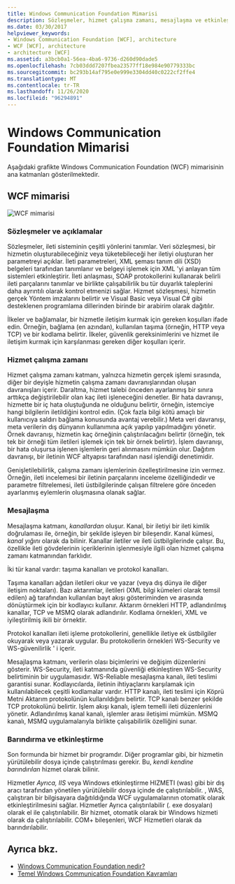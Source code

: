 ```yaml
---
title: Windows Communication Foundation Mimarisi
description: Sözleşmeler, hizmet çalışma zamanı, mesajlaşma ve etkinleştirme & barındırma dahil Windows Communication Foundation mimarisinin ana katmanları hakkında bilgi edinin.
ms.date: 03/30/2017
helpviewer_keywords:
- Windows Communication Foundation [WCF], architecture
- WCF [WCF], architecture
- architecture [WCF]
ms.assetid: a3bcb0a1-56ea-4ba6-9736-d260d90dade5
ms.openlocfilehash: 7cb03ddd7207fbea23577ff18e984e90779333bc
ms.sourcegitcommit: bc293b14af795e0e999e3304dd40c0222cf2ffe4
ms.translationtype: MT
ms.contentlocale: tr-TR
ms.lasthandoff: 11/26/2020
ms.locfileid: "96294891"
---
```

# <a name="windows-communication-foundation-architecture"></a>Windows Communication Foundation Mimarisi

Aşağıdaki grafikte Windows Communication Foundation (WCF) mimarisinin ana katmanları gösterilmektedir.  
  
## <a name="wcf-architecture"></a>WCF mimarisi  

 ![WCF mimarisi](./media/wcf-architecture.gif "WCF_Architecture")  
  
### <a name="contracts-and-descriptions"></a>Sözleşmeler ve açıklamalar  

 Sözleşmeler, ileti sisteminin çeşitli yönlerini tanımlar. Veri sözleşmesi, bir hizmetin oluşturabileceğiniz veya tüketebileceği her iletiyi oluşturan her parametreyi açıklar. İleti parametreleri, XML şeması tanım dili (XSD) belgeleri tarafından tanımlanır ve belgeyi işlemek için XML 'yi anlayan tüm sistemleri etkinleştirir. İleti anlaşması, SOAP protokollerini kullanarak belirli ileti parçalarını tanımlar ve birlikte çalışabilirlik bu tür duyarlık taleplerini daha ayrıntılı olarak kontrol etmenizi sağlar. Hizmet sözleşmesi, hizmetin gerçek Yöntem imzalarını belirtir ve Visual Basic veya Visual C# gibi desteklenen programlama dillerinden birinde bir arabirim olarak dağıtılır.  
  
 İlkeler ve bağlamalar, bir hizmetle iletişim kurmak için gereken koşulları ifade edin.  Örneğin, bağlama (en azından), kullanılan taşıma (örneğin, HTTP veya TCP) ve bir kodlama belirtir. İlkeler, güvenlik gereksinimlerini ve hizmet ile iletişim kurmak için karşılanması gereken diğer koşulları içerir.  
  
### <a name="service-runtime"></a>Hizmet çalışma zamanı  

 Hizmet çalışma zamanı katmanı, yalnızca hizmetin gerçek işlemi sırasında, diğer bir deyişle hizmetin çalışma zamanı davranışlarından oluşan davranışları içerir. Daraltma, hizmet talebi önceden ayarlanmış bir sınıra arttıkça değiştirilebilir olan kaç ileti işleneceğini denetler. Bir hata davranışı, hizmette bir iç hata oluştuğunda ne olduğunu belirtir, örneğin, istemciye hangi bilgilerin iletildiğini kontrol edin. (Çok fazla bilgi kötü amaçlı bir kullanıcıya saldırı bağlama konusunda avantaj verebilir.) Meta veri davranışı, meta verilerin dış dünyanın kullanımına açık yapılıp yapılmadığını yönetir. Örnek davranışı, hizmetin kaç örneğinin çalıştırılacağını belirtir (örneğin, tek tek bir örneği tüm iletileri işlemek için tek bir örnek belirtir). İşlem davranışı, bir hata oluşursa işlenen işlemlerin geri alınmasını mümkün olur. Dağıtım davranışı, bir iletinin WCF altyapısı tarafından nasıl işlendiği denetimidir.  
  
 Genişletilebilirlik, çalışma zamanı işlemlerinin özelleştirilmesine izin vermez. Örneğin, ileti incelemesi bir iletinin parçalarını inceleme özelliğindedir ve parametre filtrelemesi, ileti üstbilgilerinde çalışan filtrelere göre önceden ayarlanmış eylemlerin oluşmasına olanak sağlar.  
  
### <a name="messaging"></a>Mesajlaşma  

 Mesajlaşma katmanı, *kanallardan* oluşur. Kanal, bir iletiyi bir ileti kimlik doğrulaması ile, örneğin, bir şekilde işleyen bir bileşendir. Kanal kümesi, *kanal yığını* olarak da bilinir. Kanallar iletiler ve ileti üstbilgilerinde çalışır. Bu, özellikle ileti gövdelerinin içeriklerinin işlenmesiyle ilgili olan hizmet çalışma zamanı katmanından farklıdır.  
  
 İki tür kanal vardır: taşıma kanalları ve protokol kanalları.  
  
 Taşıma kanalları ağdan iletileri okur ve yazar (veya dış dünya ile diğer iletişim noktaları). Bazı aktarımlar, iletileri (XML bilgi kümeleri olarak temsil edilen) ağ tarafından kullanılan bayt akışı gösteriminden ve arasında dönüştürmek için bir kodlayıcı kullanır. Aktarım örnekleri HTTP, adlandırılmış kanallar, TCP ve MSMQ olarak adlandırılır. Kodlama örnekleri, XML ve iyileştirilmiş ikili bir örnektir.  
  
 Protokol kanalları ileti işleme protokollerini, genellikle iletiye ek üstbilgiler okuyarak veya yazarak uygular. Bu protokollerin örnekleri WS-Security ve WS-güvenilirlik ' i içerir.  
  
 Mesajlaşma katmanı, verilerin olası biçimlerini ve değişim düzenlerini gösterir. WS-Security, ileti katmanında güvenliği etkinleştiren WS-Security belirtiminin bir uygulamasıdır. WS-Reliable mesajlaşma kanalı, ileti teslimi garantisi sunar. Kodlayıcılarda, iletinin ihtiyaçlarını karşılamak için kullanılabilecek çeşitli kodlamalar vardır. HTTP kanalı, ileti teslimi için Köprü Metni Aktarım protokolünün kullanıldığını belirtir. TCP kanalı benzer şekilde TCP protokolünü belirtir. Işlem akışı kanalı, işlem temelli ileti düzenlerini yönetir. Adlandırılmış kanal kanalı, işlemler arası iletişimi mümkün. MSMQ kanalı, MSMQ uygulamalarıyla birlikte çalışabilirlik özelliğini sunar.  
  
### <a name="hosting-and-activation"></a>Barındırma ve etkinleştirme  

 Son formunda bir hizmet bir programdır. Diğer programlar gibi, bir hizmetin yürütülebilir dosya içinde çalıştırılması gerekir. Bu, *kendi kendine barındırılan* hizmet olarak bilinir.  
  
 Hizmetler *Ayrıca, IIS* veya Windows etkinleştirme HIZMETI (was) gibi bir dış aracı tarafından yönetilen yürütülebilir dosya içinde de çalıştırılabilir. , WAS, çalıştıran bir bilgisayara dağıtıldığında WCF uygulamalarının otomatik olarak etkinleştirilmesini sağlar. Hizmetler Ayrıca çalıştırılabilir (. exe dosyaları) olarak el ile çalıştırılabilir. Bir hizmet, otomatik olarak bir Windows hizmeti olarak da çalıştırılabilir. COM+ bileşenleri, WCF Hizmetleri olarak da barındırılabilir.  
  
## <a name="see-also"></a>Ayrıca bkz.

- [Windows Communication Foundation nedir?](whats-wcf.md)
- [Temel Windows Communication Foundation Kavramları](fundamental-concepts.md)
